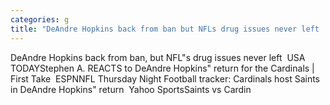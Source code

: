 ```yaml
---
categories: g
title: "DeAndre Hopkins back from ban but NFLs drug issues never left  USA TODAY"
---
```

DeAndre Hopkins back from ban, but NFL"s drug issues never left&nbsp;&nbsp;USA TODAYStephen A. REACTS to DeAndre Hopkins" return for the Cardinals | First Take&nbsp;&nbsp;ESPNNFL Thursday Night Football tracker: Cardinals host Saints in DeAndre Hopkins" return&nbsp;&nbsp;Yahoo SportsSaints vs Cardin
